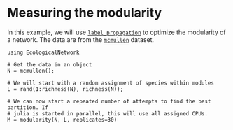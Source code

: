 # Measuring the modularity

In this example, we will use [`label_propagation`](@ref) to optimize the
modularity of a network. The data are from the [`mcmullen`](@ref) dataset.

~~~@repl
using EcologicalNetwork

# Get the data in an object
N = mcmullen();

# We will start with a random assignment of species within modules
L = rand(1:richness(N), richness(N));

# We can now start a repeated number of attempts to find the best partition. If
# julia is started in parallel, this will use all assigned CPUs.
M = modularity(N, L, replicates=30)

~~~

